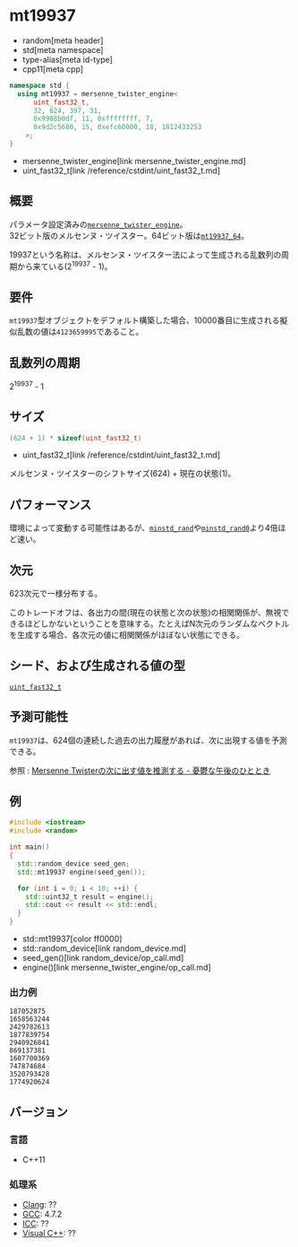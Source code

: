 # mt19937
* random[meta header]
* std[meta namespace]
* type-alias[meta id-type]
* cpp11[meta cpp]

```cpp
namespace std {
  using mt19937 = mersenne_twister_engine<
      uint_fast32_t,
      32, 624, 397, 31,
      0x9908b0df, 11, 0xffffffff, 7,
      0x9d2c5680, 15, 0xefc60000, 18, 1812433253
    >;
}
```
* mersenne_twister_engine[link mersenne_twister_engine.md]
* uint_fast32_t[link /reference/cstdint/uint_fast32_t.md]

## 概要
パラメータ設定済みの[`mersenne_twister_engine`](mersenne_twister_engine.md)。  
32ビット版のメルセンヌ・ツイスター。64ビット版は[`mt19937_64`](mt19937_64.md)。
  
19937という名称は、メルセンヌ・ツイスター法によって生成される乱数列の周期から来ている(2<sup>19937</sup> - 1)。  


## 要件
`mt19937`型オブジェクトをデフォルト構築した場合、10000番目に生成される擬似乱数の値は`4123659995`であること。


## 乱数列の周期
2<sup>19937</sup> - 1


## サイズ
```cpp
(624 + 1) * sizeof(uint_fast32_t)
```
* uint_fast32_t[link /reference/cstdint/uint_fast32_t.md]

メルセンヌ・ツイスターのシフトサイズ(624) + 現在の状態(1)。


## パフォーマンス
環境によって変動する可能性はあるが、[`minstd_rand`](minstd_rand.md)や[`minstd_rand0`](minstd_rand0.md)より4倍ほど速い。


## 次元
623次元で一様分布する。

このトレードオフは、各出力の間(現在の状態と次の状態)の相関関係が、無視できるほどしかないということを意味する。たとえばN次元のランダムなベクトルを生成する場合、各次元の値に相関関係がほぼない状態にできる。


## シード、および生成される値の型
[`uint_fast32_t`](/reference/cstdint/uint_fast32_t.md)


## 予測可能性
`mt19937`は、624個の連続した過去の出力履歴があれば、次に出現する値を予測できる。

参照 : [Mersenne Twisterの次に出す値を推測する - 憂鬱な午後のひととき](http://herumi.in.coocan.jp/diary/1505.html#18)


## 例
```cpp example
#include <iostream>
#include <random>

int main()
{
  std::random_device seed_gen;
  std::mt19937 engine(seed_gen());

  for (int i = 0; i < 10; ++i) {
    std::uint32_t result = engine();
    std::cout << result << std::endl;
  }
}
```
* std::mt19937[color ff0000]
* std::random_device[link random_device.md]
* seed_gen()[link random_device/op_call.md]
* engine()[link mersenne_twister_engine/op_call.md]

### 出力例
```
187052875
1658563244
2429782613
1877839754
2940926841
869137381
1607700369
747874684
3520793428
1774920624
```

## バージョン
### 言語
- C++11

### 処理系
- [Clang](/implementation.md#clang): ??
- [GCC](/implementation.md#gcc): 4.7.2
- [ICC](/implementation.md#icc): ??
- [Visual C++](/implementation.md#visual_cpp): ??


